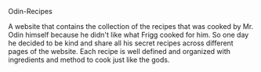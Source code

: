 Odin-Recipes 

A website that contains the collection of the recipes that was cooked by Mr. Odin himself because he didn't like what Frigg cooked for him. So one day he decided to be kind and share all his secret recipes across different pages of the website. Each recipe is well defined and organized with ingredients and method to cook just like the gods.
